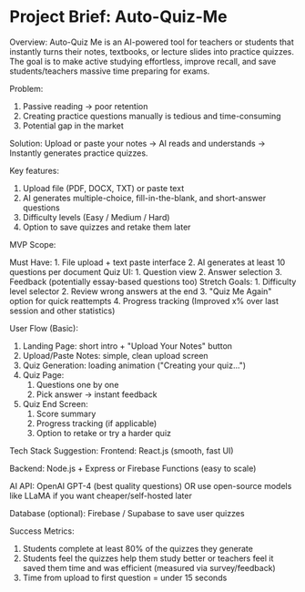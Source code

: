 # Project Brief: Auto-Quiz-Me

Overview:
Auto-Quiz Me is an AI-powered tool for teachers or students that instantly turns their notes, textbooks, or lecture slides into practice quizzes.
The goal is to make active studying effortless, improve recall, and save students/teachers massive time preparing for exams.


Problem:
1. Passive reading → poor retention
2. Creating practice questions manually is tedious and time-consuming
3. Potential gap in the market


Solution:
Upload or paste your notes → AI reads and understands → Instantly generates practice quizzes.


Key features:
1. Upload file (PDF, DOCX, TXT) or paste text
2. AI generates multiple-choice, fill-in-the-blank, and short-answer questions
3. Difficulty levels (Easy / Medium / Hard)
4. Option to save quizzes and retake them later


MVP Scope:

  Must Have:
    1. File upload + text paste interface
    2. AI generates at least 10 questions per document
    Quiz UI:
      1. Question view
      2. Answer selection
      3. Feedback (potentially essay-based questions too)
  Stretch Goals:
      1. Difficulty level selector
      2. Review wrong answers at the end
      3. "Quiz Me Again" option for quick reattempts
      4. Progress tracking (Improved x% over last session and other statistics)


User Flow (Basic):
1. Landing Page: short intro + "Upload Your Notes" button
2. Upload/Paste Notes: simple, clean upload screen
3. Quiz Generation: loading animation ("Creating your quiz...")
4. Quiz Page:
      1. Questions one by one
      2. Pick answer → instant feedback
5. Quiz End Screen:
      1. Score summary
      2. Progress tracking (if applicable)
      3. Option to retake or try a harder quiz


Tech Stack Suggestion:
Frontend: React.js (smooth, fast UI)

Backend: Node.js + Express or Firebase Functions (easy to scale)

AI API:
OpenAI GPT-4 (best quality questions)
OR use open-source models like LLaMA if you want cheaper/self-hosted later

Database (optional): Firebase / Supabase to save user quizzes


Success Metrics:
1. Students complete at least 80% of the quizzes they generate
2. Students feel the quizzes help them study better or teachers feel it saved them time and was efficient (measured via survey/feedback)
3. Time from upload to first question = under 15 seconds
